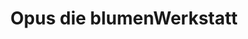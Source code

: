 ---
title: "Opus die blumenWerkstatt"
url: /friedrichshafen/opus-die-blumenwerkstatt/
shop: Blumen
---